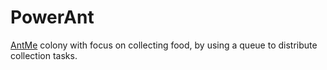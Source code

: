 # PowerAnt
[AntMe](https://www.antme.net/en/) colony with focus on collecting food, by using a queue to distribute collection tasks.

